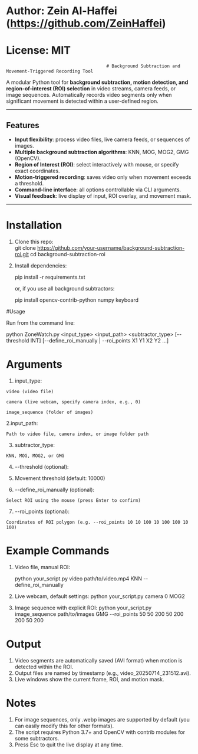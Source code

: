 # Author: Zein Al-Haffei (https://github.com/ZeinHaffei)
# License: MIT


                                          # Background Subtraction and Movement-Triggered Recording Tool

A modular Python tool for **background subtraction, motion detection, and region-of-interest (ROI) selection** in video streams, camera feeds, or image sequences. Automatically records video segments only when significant movement is detected within a user-defined region.

---

## Features

- **Input flexibility**: process video files, live camera feeds, or sequences of images.
- **Multiple background subtraction algorithms**: KNN, MOG, MOG2, GMG (OpenCV).
- **Region of Interest (ROI)**: select interactively with mouse, or specify exact coordinates.
- **Motion-triggered recording**: saves video only when movement exceeds a threshold.
- **Command-line interface**: all options controllable via CLI arguments.
- **Visual feedback**: live display of input, ROI overlay, and movement mask.

---

# Installation

1. Clone this repo:   
   git clone https://github.com/your-username/background-subtraction-roi.git
   cd background-subtraction-roi

2. Install dependencies:

   pip install -r requirements.txt

   or, if you use all background subtractors:
   
     pip install opencv-contrib-python numpy keyboard

#Usage

Run from the command line:

  python ZoneWatch.py <input_type> <input_path> <subtractor_type> [--threshold INT] [--define_roi_manually | --roi_points X1 Y1 X2 Y2 ...]


# Arguments
  1. input_type:

    video (video file)

    camera (live webcam, specify camera index, e.g., 0)

    image_sequence (folder of images)

  2.input_path:

    Path to video file, camera index, or image folder path

  3. subtractor_type:

    KNN, MOG, MOG2, or GMG

  4. --threshold (optional):

  5. Movement threshold (default: 10000)

  6. --define_roi_manually (optional):

    Select ROI using the mouse (press Enter to confirm)

  7. --roi_points (optional):

    Coordinates of ROI polygon (e.g. --roi_points 10 10 100 10 100 100 10 100)



# Example Commands
  1. Video file, manual ROI:
     
     python your_script.py video path/to/video.mp4 KNN --define_roi_manually
  
  2. Live webcam, default settings:
       python your_script.py camera 0 MOG2

  3. Image sequence with explicit ROI:
     python your_script.py image_sequence path/to/images GMG --roi_points 50 50 200 50 200 200 50 200

# Output
  1. Video segments are automatically saved (AVI format) when motion is detected within the ROI.
  2. Output files are named by timestamp (e.g., video_20250714_231512.avi).
  3. Live windows show the current frame, ROI, and motion mask.

# Notes
  1. For image sequences, only .webp images are supported by default (you can easily modify this for other formats).
  2. The script requires Python 3.7+ and OpenCV with contrib modules for some subtractors.
  3. Press Esc to quit the live display at any time.





   
